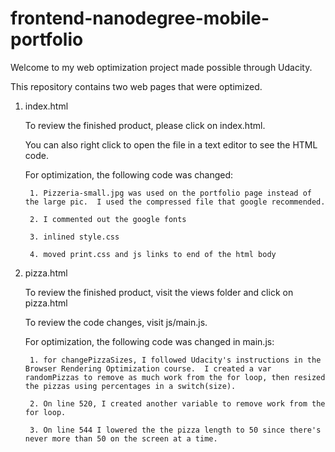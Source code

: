 frontend-nanodegree-mobile-portfolio
====================================

Welcome to my web optimization project made possible through Udacity.

This repository contains two web pages that were optimized.

1) index.html

	To review the finished product, please click on index.html.

	You can also right click to open the file in a text editor to see the HTML code.

	For optimization, the following code was changed:

		1. Pizzeria-small.jpg was used on the portfolio page instead of the large pic.  I used the compressed file that google recommended.

		2. I commented out the google fonts

		3. inlined style.css

		4. moved print.css and js links to end of the html body

2) pizza.html

	To review the finished product, visit the views folder and click on pizza.html

	To review the code changes, visit js/main.js.

	For optimization, the following code was changed in main.js:

		1. for changePizzaSizes, I followed Udacity's instructions in the Browser Rendering Optimization course.  I created a var randomPizzas to remove as much work from the for loop, then resized the pizzas using percentages in a switch(size).

		2. On line 520, I created another variable to remove work from the for loop.

		3. On line 544 I lowered the the pizza length to 50 since there's never more than 50 on the screen at a time.
